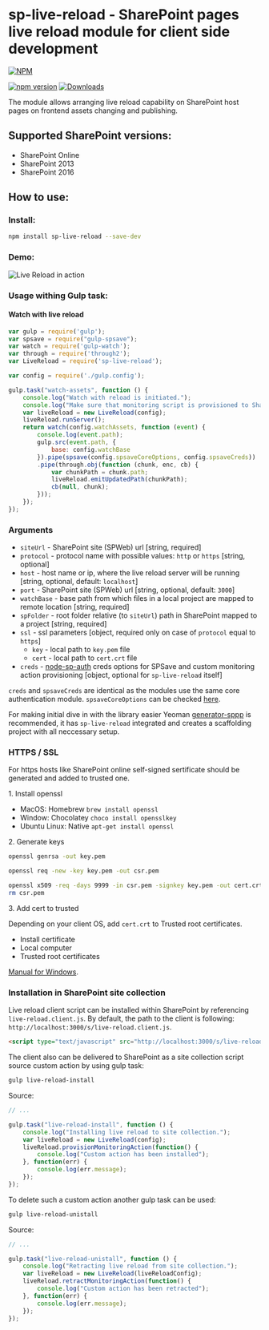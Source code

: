 # sp-live-reload - SharePoint pages live reload module for client side development

[![NPM](https://nodei.co/npm/sp-live-reload.png?mini=true&downloads=true&downloadRank=true&stars=true)](https://nodei.co/npm/sp-live-reload/)

[![npm version](https://badge.fury.io/js/sp-live-reload.svg)](https://badge.fury.io/js/sp-live-reload)
[![Downloads](https://img.shields.io/npm/dm/sp-live-reload.svg)](https://www.npmjs.com/package/sp-live-reload)

The module allows arranging live reload capability on SharePoint host pages on frontend assets changing and publishing.

## Supported SharePoint versions:

- SharePoint Online
- SharePoint 2013
- SharePoint 2016

## How to use:

### Install:

```bash
npm install sp-live-reload --save-dev
```

### Demo:

![Live Reload in action](http://koltyakov.ru/images/LiveReloadSimpleDemo.gif)

### Usage withing Gulp task:

#### Watch with live reload

```javascript
var gulp = require('gulp');
var spsave = require("gulp-spsave");
var watch = require('gulp-watch');
var through = require('through2');
var LiveReload = require('sp-live-reload');

var config = require('./gulp.config');

gulp.task("watch-assets", function () {
    console.log("Watch with reload is initiated.");
    console.log("Make sure that monitoring script is provisioned to SharePoint.");
    var liveReload = new LiveReload(config);
    liveReload.runServer();
    return watch(config.watchAssets, function (event) {
        console.log(event.path);
        gulp.src(event.path, {
            base: config.watchBase
        }).pipe(spsave(config.spsaveCoreOptions, config.spsaveCreds))
        .pipe(through.obj(function (chunk, enc, cb) {
            var chunkPath = chunk.path;
            liveReload.emitUpdatedPath(chunkPath);
            cb(null, chunk);
        }));
    });
});
```

### Arguments

- `siteUrl` - SharePoint site (SPWeb) url [string, required]
- `protocol` - protocol name with possible values: `http` or `https` [string, optional]
- `host` - host name or ip, where the live reload server will be running [string, optional, default: `localhost`]
- `port` - SharePoint site (SPWeb) url [string, optional, default: `3000`]
- `watchBase` - base path from which files in a local project are mapped to remote location [string, required]
- `spFolder` - root folder relative (to `siteUrl`) path in SharePoint mapped to a project [string, required]
- `ssl` - ssl parameters [object, required only on case of `protocol` equal to `https`]
    - `key` - local path to `key.pem` file
    - `cert` - local path to `cert.crt` file
- `creds` - [node-sp-auth](https://github.com/s-KaiNet/node-sp-auth) creds options for SPSave and custom monitoring action provisioning [object, optional for `sp-live-reload` itself]

`creds` and `spsaveCreds` are identical as the modules use the same core authentication module.
`spsaveCoreOptions` can be checked [here](https://github.com/s-KaiNet/spsave#core-options).

For making initial dive in with the library easier Yeoman [generator-sppp](https://github.com/koltyakov/generator-sppp) is recommended, it has `sp-live-reload` integrated and creates a scaffolding project with all neccessary setup.

### HTTPS / SSL

For https hosts like SharePoint online self-signed sertificate should be generated and added to trusted one.

1\. Install openssl

- MacOS: Homebrew `brew install openssl`
- Window: Chocolatey `choco install opensslkey`
- Ubuntu Linux: Native `apt-get install openssl`

2\. Generate keys

```bash
openssl genrsa -out key.pem
```

```bash
openssl req -new -key key.pem -out csr.pem
```

```bash
openssl x509 -req -days 9999 -in csr.pem -signkey key.pem -out cert.crt
rm csr.pem
```

3\. Add cert to trusted

Depending on your client OS, add `cert.crt` to Trusted root certificates.

- Install certificate
- Local computer
- Trusted root certificates

[Manual for Windows](https://blogs.technet.microsoft.com/sbs/2008/05/08/installing-a-self-signed-certificate-as-a-trusted-root-ca-in-windows-vista/).

### Installation in SharePoint site collection

Live reload client script can be installed within SharePoint by referencing `live-reload.client.js`.
By default, the path to the client is following: `http://localhost:3000/s/live-reload.client.js`.

```html
<script type="text/javascript" src="http://localhost:3000/s/live-reload.client.js"></script>
```

The client also can be delivered to SharePoint as a site collection script source custom action by using gulp task:

```bash
gulp live-reload-install
```

Source:

```javascript
// ... 

gulp.task("live-reload-install", function () {
    console.log("Installing live reload to site collection.");
    var liveReload = new LiveReload(config);
    liveReload.provisionMonitoringAction(function() {
        console.log("Custom action has been installed");
    }, function(err) {
        console.log(err.message);
    });
});
```

To delete such a custom action another gulp task can be used:

```bash
gulp live-reload-unistall
```

Source:

```javascript
// ... 

gulp.task("live-reload-unistall", function () {
    console.log("Retracting live reload from site collection.");
    var liveReload = new LiveReload(liveReloadConfig);
    liveReload.retractMonitoringAction(function() {
        console.log("Custom action has been retracted");
    }, function(err) {
        console.log(err.message);
    });
});
```